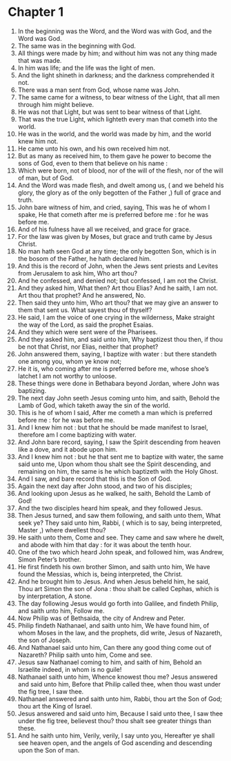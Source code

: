 # Chapter 1

1. In the beginning was the Word, and the Word was with God, and the Word was God.
2. The same was in the beginning with God.
3. All things were made by him; and without him was not any thing made that was made.
4. In him was life; and the life was the light of men.
5. And the light shineth in darkness; and the darkness comprehended it not.
6. There was a man sent from God, whose name was John.
7. The same came for a witness, to bear witness of the Light, that all men through him might believe.
8. He was not that Light, but was sent to bear witness of that Light.
9. That was the true Light, which lighteth every man that cometh into the world.
10. He was in the world, and the world was made by him, and the world knew him not.
11. He came unto his own, and his own received him not.
12. But as many as received him, to them gave he power to become the sons of God, even to them that believe on his name :
13. Which were born, not of blood, nor of the will of the flesh, nor of the will of man, but of God.
14. And the Word was made flesh, and dwelt among us, ( and we beheld his glory, the glory as of the only begotten of the Father ,) full of grace and truth.
15. John bare witness of him, and cried, saying, This was he of whom I spake, He that cometh after me is preferred before me : for he was before me.
16. And of his fulness have all we received, and grace for grace.
17. For the law was given by Moses, but grace and truth came by Jesus Christ.
18. No man hath seen God at any time; the only begotten Son, which is in the bosom of the Father, he hath declared him.
19. And this is the record of John, when the Jews sent priests and Levites from Jerusalem to ask him, Who art thou?
20. And he confessed, and denied not; but confessed, I am not the Christ.
21. And they asked him, What then? Art thou Elias? And he saith, I am not. Art thou that prophet? And he answered, No.
22. Then said they unto him, Who art thou? that we may give an answer to them that sent us. What sayest thou of thyself?
23. He said, I am the voice of one crying in the wilderness, Make straight the way of the Lord, as said the prophet Esaias.
24. And they which were sent were of the Pharisees.
25. And they asked him, and said unto him, Why baptizest thou then, if thou be not that Christ, nor Elias, neither that prophet?
26. John answered them, saying, I baptize with water : but there standeth one among you, whom ye know not;
27. He it is, who coming after me is preferred before me, whose shoe’s latchet I am not worthy to unloose.
28. These things were done in Bethabara beyond Jordan, where John was baptizing.
29. The next day John seeth Jesus coming unto him, and saith, Behold the Lamb of God, which taketh away the sin of the world.
30. This is he of whom I said, After me cometh a man which is preferred before me : for he was before me.
31. And I knew him not : but that he should be made manifest to Israel, therefore am I come baptizing with water.
32. And John bare record, saying, I saw the Spirit descending from heaven like a dove, and it abode upon him.
33. And I knew him not : but he that sent me to baptize with water, the same said unto me, Upon whom thou shalt see the Spirit descending, and remaining on him, the same is he which baptizeth with the Holy Ghost.
34. And I saw, and bare record that this is the Son of God.
35. Again the next day after John stood, and two of his disciples;
36. And looking upon Jesus as he walked, he saith, Behold the Lamb of God!
37. And the two disciples heard him speak, and they followed Jesus.
38. Then Jesus turned, and saw them following, and saith unto them, What seek ye? They said unto him, Rabbi, ( which is to say, being interpreted, Master ,) where dwellest thou?
39. He saith unto them, Come and see. They came and saw where he dwelt, and abode with him that day : for it was about the tenth hour.
40. One of the two which heard John speak, and followed him, was Andrew, Simon Peter’s brother.
41. He first findeth his own brother Simon, and saith unto him, We have found the Messias, which is, being interpreted, the Christ.
42. And he brought him to Jesus. And when Jesus beheld him, he said, Thou art Simon the son of Jona : thou shalt be called Cephas, which is by interpretation, A stone.
43. The day following Jesus would go forth into Galilee, and findeth Philip, and saith unto him, Follow me.
44. Now Philip was of Bethsaida, the city of Andrew and Peter.
45. Philip findeth Nathanael, and saith unto him, We have found him, of whom Moses in the law, and the prophets, did write, Jesus of Nazareth, the son of Joseph.
46. And Nathanael said unto him, Can there any good thing come out of Nazareth? Philip saith unto him, Come and see.
47. Jesus saw Nathanael coming to him, and saith of him, Behold an Israelite indeed, in whom is no guile!
48. Nathanael saith unto him, Whence knowest thou me? Jesus answered and said unto him, Before that Philip called thee, when thou wast under the fig tree, I saw thee.
49. Nathanael answered and saith unto him, Rabbi, thou art the Son of God; thou art the King of Israel.
50. Jesus answered and said unto him, Because I said unto thee, I saw thee under the fig tree, believest thou? thou shalt see greater things than these.
51. And he saith unto him, Verily, verily, I say unto you, Hereafter ye shall see heaven open, and the angels of God ascending and descending upon the Son of man.

